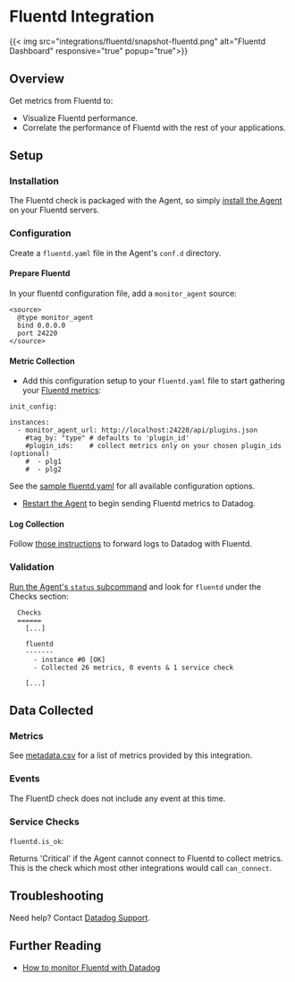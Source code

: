 # Fluentd Integration
{{< img src="integrations/fluentd/snapshot-fluentd.png" alt="Fluentd Dashboard" responsive="true" popup="true">}}
## Overview

Get metrics from Fluentd to:

* Visualize Fluentd performance.
* Correlate the performance of Fluentd with the rest of your applications.

## Setup
### Installation

The Fluentd check is packaged with the Agent, so simply [install the Agent](https://app.datadoghq.com/account/settings#agent) on your Fluentd servers.

### Configuration

Create a `fluentd.yaml` file in the Agent's `conf.d` directory.

#### Prepare Fluentd

In your fluentd configuration file, add a `monitor_agent` source:

```
<source>
  @type monitor_agent
  bind 0.0.0.0
  port 24220
</source>
```

#### Metric Collection

 * Add this configuration setup to your `fluentd.yaml` file to start gathering your [Fluentd metrics](#metrics):

```
init_config:

instances:
  - monitor_agent_url: http://localhost:24220/api/plugins.json
    #tag_by: "type" # defaults to 'plugin_id'
    #plugin_ids:    # collect metrics only on your chosen plugin_ids (optional)
    #  - plg1
    #  - plg2
```

See the [sample fluentd.yaml](https://github.com/DataDog/integrations-core/blob/master/fluentd/conf.yaml.example) for all available configuration options.  

* [Restart the Agent](https://docs.datadoghq.com/agent/faq/agent-commands/#start-stop-restart-the-agent) to begin sending Fluentd metrics to Datadog.

#### Log Collection

Follow [those instructions](https://docs.datadoghq.com/logs/faq/how-to-send-logs-to-datadog-via-external-log-shippers/#fluentd) to forward logs to Datadog with Fluentd.

### Validation

[Run the Agent's `status` subcommand](https://docs.datadoghq.com/agent/faq/agent-commands/#agent-status-and-information) and look for `fluentd` under the Checks section:

```
  Checks
  ======
    [...]

    fluentd
    -------
      - instance #0 [OK]
      - Collected 26 metrics, 0 events & 1 service check

    [...]
```


## Data Collected
### Metrics

See [metadata.csv](https://github.com/DataDog/integrations-core/blob/master/fluentd/metadata.csv) for a list of metrics provided by this integration.

### Events
The FluentD check does not include any event at this time.

### Service Checks

`fluentd.is_ok`:

Returns 'Critical' if the Agent cannot connect to Fluentd to collect metrics. This is the check which most other integrations would call `can_connect`.

## Troubleshooting
Need help? Contact [Datadog Support](http://docs.datadoghq.com/help/).

## Further Reading

* [How to monitor Fluentd with Datadog](https://www.datadoghq.com/blog/monitor-fluentd-datadog/)
